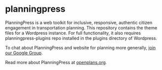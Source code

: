 planningpress
=============

PlanningPress is a web toolkit for inclusive, responsive, authentic citizen engagement in transportation planning.  This repository contains the theme files for a Wordpress instance. For full functionality, it also requires planningpress-plugins repo installed in the plugins directory of Wordpress.

To chat about PlanningPress and website for planning more generally, [join our Google Group](https://groups.google.com/forum/?fromgroups#!forum/planningpress-dev).

Read more about PlanningPress at [openplans.org](http://openplans.org/work/planningpress/).
